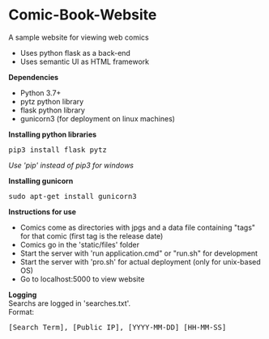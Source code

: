 # Comic-Book-Website
A sample website for viewing web comics
<ul>
  <li>Uses python flask as a back-end</li>
  <li>Uses semantic UI as HTML framework</li>
</ul>

<b>Dependencies</b>
<ul>
  <li>Python 3.7+</li>
  <li>pytz python library</li>
  <li>flask python library</li>
  <li>gunicorn3 (for deployment on linux machines)</li>
</ul>

<b>Installing python libraries</b>
<pre>pip3 install flask pytz</pre>
<i>Use 'pip' instead of pip3 for windows</i>

<b>Installing gunicorn</b>
<pre>sudo apt-get install gunicorn3</pre>

<b>Instructions for use</b>
<ul>
  <li>Comics come as directories with jpgs and a data file containing "tags" for that comic (first tag is the release date)</li>
  <li>Comics go in the 'static/files' folder</li>
  <li>Start the server with 'run application.cmd" or "run.sh" for development</li>
  <li>Start the server with 'pro.sh' for actual deployment (only for unix-based OS)</li>
  <li>Go to localhost:5000 to view website</li>
</ul>

<b>Logging</b><br>
Searchs are logged in 'searches.txt'. <br>
Format:
<pre>[Search Term], [Public IP], [YYYY-MM-DD] [HH-MM-SS]</pre>
